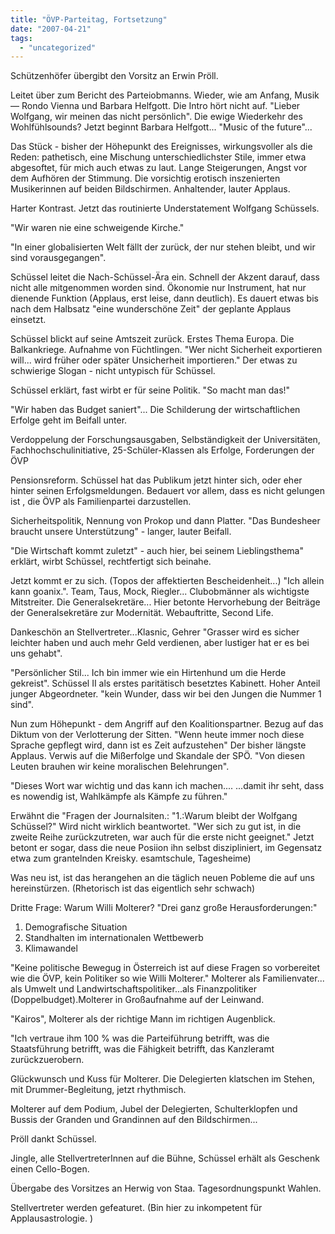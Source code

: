```yaml
---
title: "ÖVP-Parteitag, Fortsetzung"
date: "2007-04-21"
tags: 
  - "uncategorized"
---
```


Schützenhöfer übergibt den Vorsitz an Erwin Pröll.

Leitet über zum Bericht des Parteiobmanns. Wieder, wie am Anfang, Musik — Rondo Vienna und Barbara Helfgott. Die Intro hört nicht auf. "Lieber Wolfgang, wir meinen das nicht persönlich". Die ewige Wiederkehr des Wohlfühlsounds? Jetzt beginnt Barbara Helfgott... "Music of the future"...

Das Stück - bisher der Höhepunkt des Ereignisses, wirkungsvoller als die Reden: pathetisch, eine Mischung unterschiedlichster Stile, immer etwa abgesoftet, für mich auch etwas zu laut. Lange Steigerungen, Angst vor dem Aufhören der Stimmung. Die vorsichtig erotisch inszenierten Musikerinnen auf beiden Bildschirmen. Anhaltender, lauter Applaus.

Harter Kontrast. Jetzt das routinierte Understatement Wolfgang Schüssels.

"Wir waren nie eine schweigende Kirche."

"In einer globalisierten Welt fällt der zurück, der nur stehen bleibt, und wir sind vorausgegangen".

Schüssel leitet die Nach-Schüssel-Ära ein. Schnell der Akzent darauf, dass nicht alle mitgenommen worden sind. Ökonomie nur Instrument, hat nur dienende Funktion (Applaus, erst leise, dann deutlich). Es dauert etwas bis nach dem Halbsatz "eine wunderschöne Zeit" der geplante Applaus einsetzt.

Schüssel blickt auf seine Amtszeit zurück. Erstes Thema Europa. Die Balkankriege. Aufnahme von Füchtlingen. "Wer nicht Sicherheit exportieren will... wird früher oder später Unsicherheit importieren." Der etwas zu schwierige Slogan - nicht untypisch für Schüssel.

Schüssel erklärt, fast wirbt er für seine Politik. "So macht man das!"

"Wir haben das Budget saniert"... Die Schilderung der wirtschaftlichen Erfolge geht im Beifall unter.

Verdoppelung der Forschungsausgaben, Selbständigkeit der Universitäten, Fachhochschulinitiative, 25-Schüler-Klassen als Erfolge, Forderungen der ÖVP

Pensionsreform. Schüssel hat das Publikum jetzt hinter sich, oder eher hinter seinen Erfolgsmeldungen. Bedauert vor allem, dass es nicht gelungen ist , die ÖVP als Familienpartei darzustellen.

Sicherheitspolitik, Nennung von Prokop und dann Platter. "Das Bundesheer braucht unsere Unterstützung" - langer, lauter Beifall.

"Die Wirtschaft kommt zuletzt" - auch hier, bei seinem Lieblingsthema" erklärt, wirbt Schüssel, rechtfertigt sich beinahe.

Jetzt kommt er zu sich. (Topos der affektierten Bescheidenheit...) "Ich allein kann goanix.". Team, Taus, Mock, Riegler... Clubobmänner als wichtigste Mitstreiter. Die Generalsekretäre... Hier betonte Hervorhebung der Beiträge der Generalsekretäre zur Modernität. Webauftritte, Second Life.

Dankeschön an Stellvertreter...Klasnic, Gehrer "Grasser wird es sicher leichter haben und auch mehr Geld verdienen, aber lustiger hat er es bei uns gehabt".

"Persönlicher Stil... Ich bin immer wie ein Hirtenhund um die Herde gekreist". Schüssel II als erstes paritätisch besetztes Kabinett. Hoher Anteil junger Abgeordneter. "kein Wunder, dass wir bei den Jungen die Nummer 1 sind".

Nun zum Höhepunkt - dem Angriff auf den Koalitionspartner. Bezug auf das Diktum von der Verlotterung der Sitten. "Wenn heute immer noch diese Sprache gepflegt wird, dann ist es Zeit aufzustehen" Der bisher längste Applaus. Verwis auf die Mißerfolge und Skandale der SPÖ. "Von diesen Leuten brauhen wir keine moralischen Belehrungen".

"Dieses Wort war wichtig und das kann ich machen.... ...damit ihr seht, dass es nowendig ist, Wahlkämpfe als Kämpfe zu führen."

Erwähnt die "Fragen der Journalsiten.: "1.:Warum bleibt der Wolfgang Schüssel?" Wird nicht wirklich beantwortet. "Wer sich zu gut ist, in die zweite Reihe zurückzutreten, war auch für die erste nicht geeignet." Jetzt betont er sogar, dass die neue Posiion ihn selbst diszipliniert, im Gegensatz etwa zum grantelnden Kreisky. esamtschule, Tagesheime)

Was neu ist, ist das herangehen an die täglich neuen Pobleme die auf uns hereinstürzen. (Rhetorisch ist das eigentlich sehr schwach)

Dritte Frage: Warum Willi Molterer? "Drei ganz große Herausforderungen:"

1. Demografische Situation
2. Standhalten im internationalen Wettbewerb
3. Klimawandel

"Keine politische Bewegug in Österreich ist auf diese Fragen so vorbereitet wie die ÖVP, kein Politiker so wie Willi Molterer." Molterer als Familienvater... als Umwelt und Landwirtschaftspolitiker...als Finanzpolitiker (Doppelbudget).Molterer in Großaufnahme auf der Leinwand.

"Kairos", Molterer als der richtige Mann im richtigen Augenblick.

"Ich vertraue ihm 100 % was die Parteiführung betrifft, was die Staatsführung betrifft, was die Fähigkeit betrifft, das Kanzleramt zurückzuerobern.

Glückwunsch und Kuss für Molterer. Die Delegierten klatschen im Stehen, mit Drummer-Begleitung, jetzt rhythmisch.

Molterer auf dem Podium, Jubel der Delegierten, Schulterklopfen und Bussis der Granden und Grandinnen auf den Bildschirmen...

Pröll dankt Schüssel.

Jingle, alle StellvertreterInnen auf die Bühne, Schüssel erhält als Geschenk einen Cello-Bogen.

Übergabe des Vorsitzes an Herwig von Staa. Tagesordnungspunkt Wahlen.

Stellvertreter werden gefeaturet. (Bin hier zu inkompetent für Applausastrologie. )
